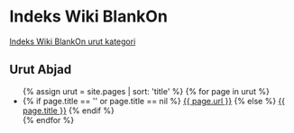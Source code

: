 # Indeks Wiki BlankOn
[Indeks Wiki BlankOn urut kategori](/Indeks.html)

## Urut Abjad

<ul>
  {% assign urut = site.pages | sort: 'title' %}
  {% for page in urut %}
    <li>
	{% if page.title == '' or page.title == nil %}
      <a href="{{ site.url }}{{ site.baseurl }}{{ page.url }}">{{ page.url }}</a>
	{% else %}
      <a href="{{ site.url }}{{ site.baseurl }}{{ page.url }}">{{ page.title }}</a>
	{% endif %}
    </li>
  {% endfor %}
</ul>
